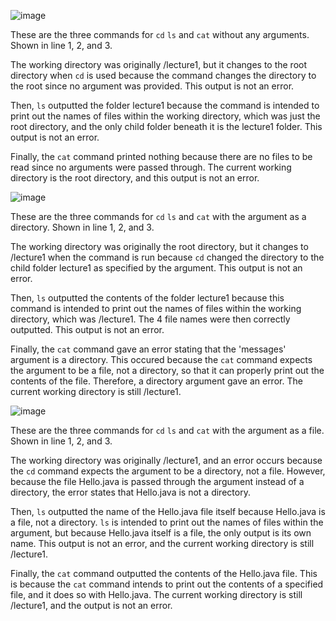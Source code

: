 ![image](https://github.com/jeremysu99/cse15l-lab-reports/assets/116580698/da4b07ab-0f1b-4ffd-ac32-4818ad1b84e6)
   
These are the three commands for `cd` `ls` and `cat` without any arguments. Shown in line 1, 2, and 3.

The working directory was originally /lecture1, but it changes to the root directory when `cd` is used because the command changes the directory to the root since no argument was provided. This output is not an error.

Then, `ls` outputted the folder lecture1 because the command is intended to print out the names of files within the working directory, which was just the root directory, and the only child folder beneath it is the lecture1 folder. This output is not an error.

Finally, the `cat` command printed nothing because there are no files to be read since no arguments were passed through. The current working directory is the root directory, and this output is not an error.

![image](https://github.com/jeremysu99/cse15l-lab-reports/assets/116580698/937703ad-93d3-4b18-844a-a4615574a2ea)
   
These are the three commands for `cd` `ls` and `cat` with the argument as a directory. Shown in line 1, 2, and 3.

The working directory was originally the root directory, but it changes to /lecture1 when the command is run because `cd` changed the directory to the child folder lecture1 as specified by the argument. This output is not an error.

Then, `ls` outputted the contents of the folder lecture1 because this command is intended to print out the names of files within the working directory, which was /lecture1. The 4 file names were then correctly outputted. This output is not an error.

Finally, the `cat` command gave an error stating that the 'messages' argument is a directory. This occured because the `cat` command expects the argument to be a file, not a directory, so that it can properly print out the contents of the file. Therefore, a directory argument gave an error. The current working directory is still /lecture1.

![image](https://github.com/jeremysu99/cse15l-lab-reports/assets/116580698/81fd36b7-c809-4a14-9ccb-eb855725b06a)
   
These are the three commands for `cd` `ls` and `cat` with the argument as a file. Shown in line 1, 2, and 3.

The working directory was originally /lecture1, and an error occurs because the `cd` command expects the argument to be a directory, not a file. However, because the file Hello.java is passed through the argument instead of a directory, the error states that Hello.java is not a directory.

Then, `ls` outputted the name of the Hello.java file itself because Hello.java is a file, not a directory. `ls` is intended to print out the names of files within the argument, but because Hello.java itself is a file, the only output is its own name. This output is not an error, and the current working directory is still /lecture1.

Finally, the `cat` command outputted the contents of the Hello.java file. This is because the `cat` command intends to print out the contents of a specified file, and it does so with Hello.java. The current working directory is still /lecture1, and the output is not an error.
